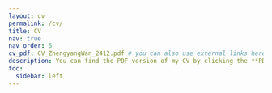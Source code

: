 ```yaml
---
layout: cv
permalink: /cv/
title: CV
nav: true
nav_order: 5
cv_pdf: CV_ZhengyangWan_2412.pdf # you can also use external links here
description: You can find the PDF version of my CV by clicking the **PDF icon* on the right. Last updated: 2024.12
toc:
  sidebar: left
---
```


